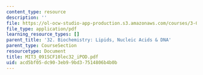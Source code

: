 ```yaml
---
content_type: resource
description: ''
file: https://ol-ocw-studio-app-production.s3.amazonaws.com/courses/3-091sc-introduction-to-solid-state-chemistry-fall-2010/acd5bf05dc903eb99bd37514806b4b0b_MIT3_091SCF10lec32_iPOD.pdf
file_type: application/pdf
learning_resource_types: []
parent_title: '32. Biochemistry: Lipids, Nucleic Acids & DNA'
parent_type: CourseSection
resourcetype: Document
title: MIT3_091SCF10lec32_iPOD.pdf
uid: acd5bf05-dc90-3eb9-9bd3-7514806b4b0b
---
```

